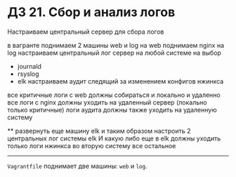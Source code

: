 # ДЗ 21. Сбор и анализ логов
Настраиваем центральный сервер для сбора логов

в вагранте поднимаем 2 машины web и log на web поднимаем nginx на log настраиваем центральный лог сервер на любой системе на выбор

* journald
* rsyslog
* elk настраиваем аудит следящий за изменением конфигов нжинкса

все критичные логи с web должны собираться и локально и удаленно все логи с nginx должны уходить на удаленный сервер (локально только критичные) логи аудита должны также уходить на удаленную систему

** развернуть еще машину elk и таким образом настроить 2 центральных лог системы elk И какую либо еще в elk должны уходить только логи нжинкса во вторую систему все остальное

----
`Vagrantfile` поднимает две машины: `web` и `log`.

